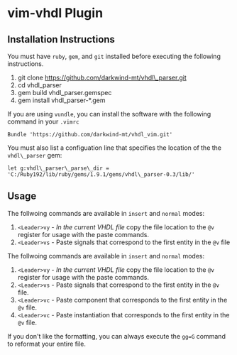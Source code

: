 # vim-vhdl Plugin

## Installation Instructions

You must have `ruby`, `gem`, and `git` installed before executing the following
instructions.

1. git clone https://github.com/darkwind-mt/vhdl\_parser.git
2. cd vhdl\_parser
3. gem build vhdl\_parser.gemspec
4. gem install vhdl\_parser-\*.gem

If you are using `vundle`, you can install the software with the following
command in your `.vimrc`

    Bundle 'https://github.com/darkwind-mt/vhdl_vim.git'

You must also list a configuation line that specifies the location of the the
`vhdl\_parser` gem:

    let g:vhdl\_parser\_parse\_dir = 'C:/Ruby192/lib/ruby/gems/1.9.1/gems/vhdl\_parser-0.3/lib/'

## Usage

The follwoing commands are available in `insert` and `normal` modes:

1. `<Leader>vy` - *In the current VHDL file* copy the file location to the `@v`
   register for usage with the paste commands.
2. `<Leader>vs` - Paste signals that correspond to the first entity in the `@v`
   file

The follwoing commands are available in `insert` and `normal` modes:

1. `<Leader>vy` - *In the current VHDL file* copy the file location to the `@v`
   register for usage with the paste commands.
2. `<Leader>vs` - Paste signals that correspond to the first entity in the `@v`
   file.
3. `<Leader>vc` - Paste component that corresponds to the first entity in the
    `@v` file.
4. `<Leader>vc` - Paste instantiation that corresponds to the first entity in
    the `@v` file.

If you don't like the formatting, you can always execute the `gg=G` command to
reformat your entire file.
